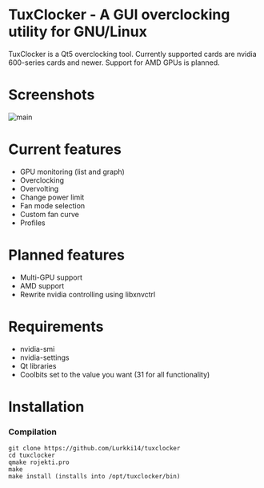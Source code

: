 TuxClocker - A GUI overclocking utility for GNU/Linux
========================================
TuxClocker is a Qt5 overclocking tool. Currently supported cards are nvidia 600-series cards and newer. Support for AMD GPUs is planned.

# Screenshots
![main](https://i.imgur.com/fn8MoNj.png)

# Current features
- GPU monitoring (list and graph)
- Overclocking
- Overvolting
- Change power limit
- Fan mode selection
- Custom fan curve
- Profiles

# Planned features
- Multi-GPU support
- AMD support
- Rewrite nvidia controlling using libxnvctrl

# Requirements

- nvidia-smi
- nvidia-settings
- Qt libraries
- Coolbits set to the value you want (31 for all functionality)

# Installation

### Compilation
```
git clone https://github.com/Lurkki14/tuxclocker
cd tuxclocker
qmake rojekti.pro
make
make install (installs into /opt/tuxclocker/bin)
```


